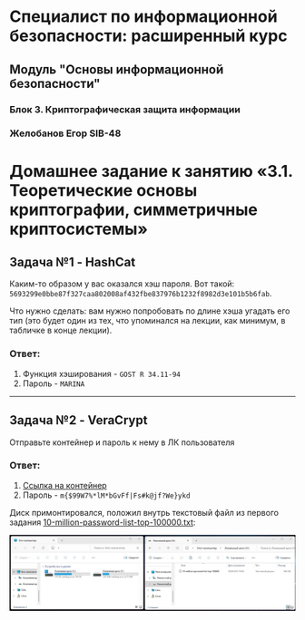 # Специалист по информационной безопасности: расширенный курс
## Модуль "Основы информационной безопасности"
### Блок 3. Криптографическая защита информации
### Желобанов Егор SIB-48

# Домашнее задание к занятию «3.1. Теоретические основы криптографии, симметричные криптосистемы»

## Задача №1 - HashCat

Каким-то образом у вас оказался хэш пароля. Вот такой: `5693299e0bbe87f327caa802008af432fbe837976b1232f8982d3e101b5b6fab`.

Что нужно сделать: вам нужно попробовать по длине хэша угадать его тип (это будет один из тех, что упоминался на лекции, как минимум, в табличке в конце лекции).

### Ответ:

1. Функция хэширования - `GOST R 34.11-94`
2. Пароль - `MARINA`

---

## Задача №2 - VeraCrypt

Отправьте контейнер и пароль к нему в ЛК пользователя

### Ответ:

1. [Ссылка на контейнер](assets/container)
2. Пароль - `m{$99W7%*lM*bGvFf|Fs#k@jf?We}ykd`

Диск примонтировался, положил внутрь текстовый файл из первого задания [10-million-password-list-top-100000.txt](assets/10-million-password-list-top-100000.txt):

![](assets/screen.jpg)